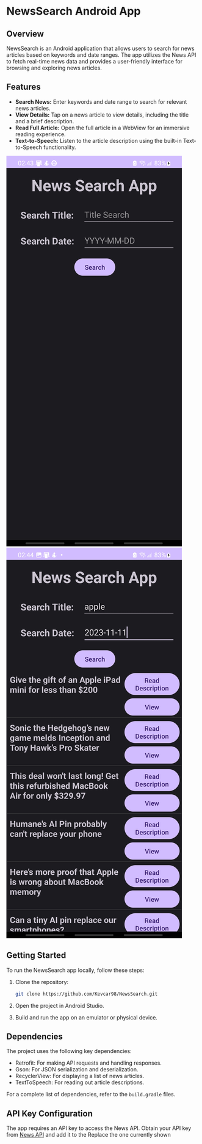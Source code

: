 # NewsSearch Android App


## Overview

NewsSearch is an Android application that allows users to search for news articles based on keywords and date ranges. The app utilizes the News API to fetch real-time news data and provides a user-friendly interface for browsing and exploring news articles.

## Features

- **Search News:** Enter keywords and date range to search for relevant news articles.
- **View Details:** Tap on a news article to view details, including the title and a brief description.
- **Read Full Article:** Open the full article in a WebView for an immersive reading experience.
- **Text-to-Speech:** Listen to the article description using the built-in Text-to-Speech functionality.

![App Screenshot 1 - Replace with your own screenshots](NewsSearch_Screenshot_Home.jpg)
![App Screenshot 2 - Replace with your own screenshots](NewsSearch_Screenshot_News.jpg)

## Getting Started

To run the NewsSearch app locally, follow these steps:

1. Clone the repository:

    ```bash
    git clone https://github.com/Kevcar98/NewsSearch.git
    ```

2. Open the project in Android Studio.

3. Build and run the app on an emulator or physical device.

## Dependencies

The project uses the following key dependencies:

- Retrofit: For making API requests and handling responses.
- Gson: For JSON serialization and deserialization.
- RecyclerView: For displaying a list of news articles.
- TextToSpeech: For reading out article descriptions.

For a complete list of dependencies, refer to the `build.gradle` files.

## API Key Configuration

The app requires an API key to access the News API. Obtain your API key from [News API](https://newsapi.org/) and add it to the Replace the one currently shown
